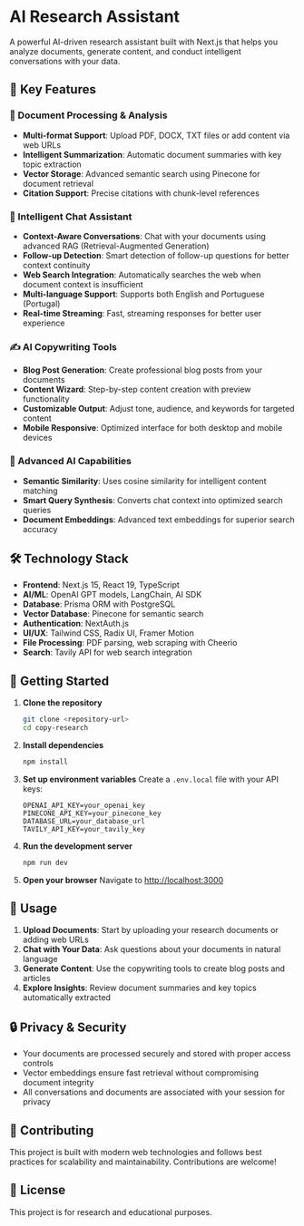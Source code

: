 # AI Research Assistant

A powerful AI-driven research assistant built with Next.js that helps you analyze documents, generate content, and conduct intelligent conversations with your data.

## 🚀 Key Features

### 📄 Document Processing & Analysis
- **Multi-format Support**: Upload PDF, DOCX, TXT files or add content via web URLs
- **Intelligent Summarization**: Automatic document summaries with key topic extraction
- **Vector Storage**: Advanced semantic search using Pinecone for document retrieval
- **Citation Support**: Precise citations with chunk-level references

### 🤖 Intelligent Chat Assistant
- **Context-Aware Conversations**: Chat with your documents using advanced RAG (Retrieval-Augmented Generation)
- **Follow-up Detection**: Smart detection of follow-up questions for better context continuity
- **Web Search Integration**: Automatically searches the web when document context is insufficient
- **Multi-language Support**: Supports both English and Portuguese (Portugal)
- **Real-time Streaming**: Fast, streaming responses for better user experience

### ✍️ AI Copywriting Tools
- **Blog Post Generation**: Create professional blog posts from your documents
- **Content Wizard**: Step-by-step content creation with preview functionality
- **Customizable Output**: Adjust tone, audience, and keywords for targeted content
- **Mobile Responsive**: Optimized interface for both desktop and mobile devices

### 🔧 Advanced AI Capabilities
- **Semantic Similarity**: Uses cosine similarity for intelligent content matching
- **Smart Query Synthesis**: Converts chat context into optimized search queries
- **Document Embeddings**: Advanced text embeddings for superior search accuracy

## 🛠️ Technology Stack

- **Frontend**: Next.js 15, React 19, TypeScript
- **AI/ML**: OpenAI GPT models, LangChain, AI SDK
- **Database**: Prisma ORM with PostgreSQL
- **Vector Database**: Pinecone for semantic search
- **Authentication**: NextAuth.js
- **UI/UX**: Tailwind CSS, Radix UI, Framer Motion
- **File Processing**: PDF parsing, web scraping with Cheerio
- **Search**: Tavily API for web search integration

## 🚀 Getting Started

1. **Clone the repository**
   ```bash
   git clone <repository-url>
   cd copy-research
   ```

2. **Install dependencies**
   ```bash
   npm install
   ```

3. **Set up environment variables**
   Create a `.env.local` file with your API keys:
   ```
   OPENAI_API_KEY=your_openai_key
   PINECONE_API_KEY=your_pinecone_key
   DATABASE_URL=your_database_url
   TAVILY_API_KEY=your_tavily_key
   ```

4. **Run the development server**
   ```bash
   npm run dev
   ```

5. **Open your browser**
   Navigate to [http://localhost:3000](http://localhost:3000)

## 📖 Usage

1. **Upload Documents**: Start by uploading your research documents or adding web URLs
2. **Chat with Your Data**: Ask questions about your documents in natural language
3. **Generate Content**: Use the copywriting tools to create blog posts and articles
4. **Explore Insights**: Review document summaries and key topics automatically extracted

## 🔒 Privacy & Security

- Your documents are processed securely and stored with proper access controls
- Vector embeddings ensure fast retrieval without compromising document integrity
- All conversations and documents are associated with your session for privacy

## 🤝 Contributing

This project is built with modern web technologies and follows best practices for scalability and maintainability. Contributions are welcome!

## 📄 License

This project is for research and educational purposes.
